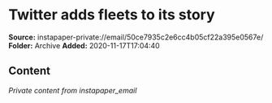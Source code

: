 # Twitter adds fleets to its story

**Source:** instapaper-private://email/50ce7935c2e6cc4b05cf22a395e0567e/
**Folder:** Archive
**Added:** 2020-11-17T17:04:40




## Content
*Private content from instapaper_email*

